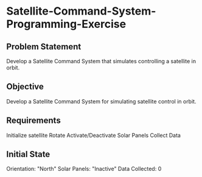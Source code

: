 # Satellite-Command-System-Programming-Exercise
## Problem Statement
Develop a Satellite Command System that simulates controlling a satellite in orbit.

## Objective
Develop a Satellite Command System for simulating satellite control in orbit.

## Requirements
Initialize satellite
Rotate
Activate/Deactivate Solar Panels
Collect Data

## Initial State
Orientation: "North"
Solar Panels: "Inactive"
Data Collected: 0

